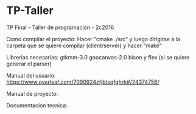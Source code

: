 # TP-Taller
TP Final - Taller de programación - 2c2016

Como compilar el proyecto:
Hacer "cmake ./src"
y luego dirigirse a la carpeta que se quiere compilar (client/server) y hacer "make"

Librerias necesarias:
gtkmm-3.0
goocanvas-2.0
bison y flex (si se quiere generar el parser)


Manual del usuario: https://www.overleaf.com/7090924zfjbtsqfghrk#/24374756/

Manual de proyecto:

Documentacion tecnica:
